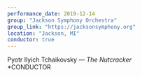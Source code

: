 ```yaml
---
performance_date: 2019-12-14
group: "Jackson Symphony Orchestra"
group_link: "https://jacksonsymphony.org"
location: "Jackson, MI"
conductor: true
---
```

Pyotr Ilyich Tchaikovsky  — _The Nutcracker_<br/>
*CONDUCTOR
